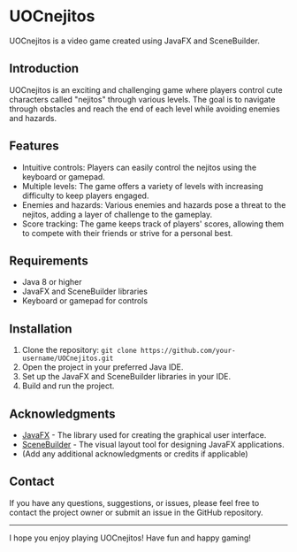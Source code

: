 # UOCnejitos

UOCnejitos is a video game created using JavaFX and SceneBuilder.

## Introduction

UOCnejitos is an exciting and challenging game where players control cute characters called "nejitos" through various levels. The goal is to navigate through obstacles and reach the end of each level while avoiding enemies and hazards.

## Features

- Intuitive controls: Players can easily control the nejitos using the keyboard or gamepad.
- Multiple levels: The game offers a variety of levels with increasing difficulty to keep players engaged.
- Enemies and hazards: Various enemies and hazards pose a threat to the nejitos, adding a layer of challenge to the gameplay.
- Score tracking: The game keeps track of players' scores, allowing them to compete with their friends or strive for a personal best.

## Requirements

- Java 8 or higher
- JavaFX and SceneBuilder libraries
- Keyboard or gamepad for controls

## Installation

1. Clone the repository: `git clone https://github.com/your-username/UOCnejitos.git`
2. Open the project in your preferred Java IDE.
3. Set up the JavaFX and SceneBuilder libraries in your IDE.
4. Build and run the project.


## Acknowledgments

- [JavaFX](https://openjfx.io/) - The library used for creating the graphical user interface.
- [SceneBuilder](https://gluonhq.com/products/scene-builder/) - The visual layout tool for designing JavaFX applications.
- (Add any additional acknowledgments or credits if applicable)

## Contact

If you have any questions, suggestions, or issues, please feel free to contact the project owner or submit an issue in the GitHub repository.

---

I hope you enjoy playing UOCnejitos! Have fun and happy gaming!
